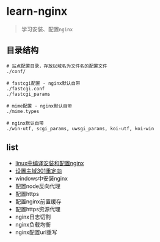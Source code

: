 # learn-nginx

> 学习安装、配置`nginx`

## 目录结构

```
# 站点配置目录，存放以域名为文件名的配置文件
./conf/

# fastcgi配置 - nginx默认自带
./fastcgi.conf
./fastcgi_params

# mime配置 - nginx默认自带
./mime.types

# nginx默认自带
./win-utf, scgi_params, uwsgi_params, koi-utf, koi-win
```

## list

* [linux中编译安装和配置nginx](https://xuexb.com/html/linuxzhong-bian-yi-an-zhuang-he-pei-zhi-nginx.html)
* [设置主域301重定向](docs/domain.md)
* windows中安装nginx
* 配置node反向代理
* 配置https
* 配置nginx前置缓存
* 配置https资源代理
* nginx日志切割
* nginx负载均衡
* nginx配置url重写
